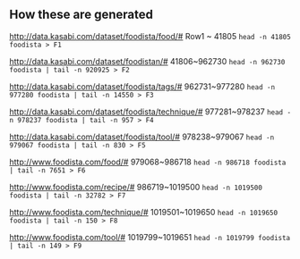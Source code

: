 ## How these are generated

<http://data.kasabi.com/dataset/foodista/food/#>
Row1 ~ 41805
`head -n 41805 foodista > F1`

<http://data.kasabi.com/dataset/foodistan/#>
41806~962730
`head -n 962730 foodista | tail -n 920925 > F2`

<http://data.kasabi.com/dataset/foodista/tags/#>
962731~977280
`head -n 977280 foodista | tail -n 14550 > F3`

<http://data.kasabi.com/dataset/foodista/technique/#>
977281~978237
`head -n 978237 foodista | tail -n 957 > F4`

<http://data.kasabi.com/dataset/foodista/tool/#>
978238~979067
`head -n 979067 foodista | tail -n 830 > F5`

<http://www.foodista.com/food/#>
979068~986718
`head -n 986718 foodista | tail -n 7651 > F6`

<http://www.foodista.com/recipe/#>
986719~1019500
`head -n 1019500 foodista | tail -n 32782 > F7`

<http://www.foodista.com/technique/#>
1019501~1019650
`head -n 1019650 foodista | tail -n 150 > F8`

<http://www.foodista.com/tool/#>
1019799~1019651
`head -n 1019799 foodista | tail -n 149 > F9`

